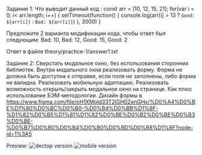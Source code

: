 Задание 1:
Что выводит данный код :
const arr = [10, 12, 15, 21];
for(var i = 0; i< arr.length; i++) {
 setTimeout(function() {
   console.log(arr[i] > 13 ? `Good: ${arr[i]}` : `Bad: ${arr[i]}`)
 }, 3000)
}

 Предложите 2 варианта модификации кода, чтобы ответ был следующим: Bad: 10, Bad: 12, Good: 15, Good: 2

Ответ в файле theory/practice-1/answer1.txt

Задание 2:
Сверстать модальное окно, без использования сторонних библиотек. Внутри модального окна реализовать форму. Форма не должна быть доступна к отправке, если поля не заполнены, либо форма не валидна. Реализовать мобильную адаптацию. Реализовать возможность открыть/закрыть модальное окно на странице. Как плюс использование БЭМ-методологии. Дизайн формы в https://www.figma.com/file/oH1XMoId33T2lGH0ZenGHx/%D0%A4%D0%BE%D1%80%D0%BC%D0%B0-%D0%B4%D0%BB%D1%8F-%D1%82%D0%B5%D1%81%D1%82%D0%BE%D0%B2%D0%BE%D0%B3%D0%BE-%D0%B7%D0%B0%D0%B4%D0%B0%D0%BD%D0%B8%D1%8F?node-id=1%3A5

Preview: 
![dectop version](![image](https://github.com/Soawnjaja/testovoe-unitech/assets/11227748/a66a643f-1a3a-4c86-960e-a6cd5ee2bd5b)
)
![mobile version](![image](https://github.com/Soawnjaja/testovoe-unitech/assets/11227748/57f28f1f-059c-484c-ae4d-c13427cdd6b4)
)
